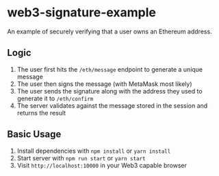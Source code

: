 # web3-signature-example

An example of securely verifying that a user owns an Ethereum address.

## Logic

1. The user first hits the `/eth/message` endpoint to generate a unique message
2. The user then signs the message (with MetaMask most likely)
3. The user sends the signature along with the address they used to generate it to `/eth/confirm`
4. The server validates against the message stored in the session and returns the result

## Basic Usage

1. Install dependencies with `npm install` or `yarn install`
2. Start server with `npm run start` or `yarn start`
3. Visit `http://localhost:10000` in your Web3 capable browser
